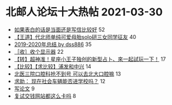 # 北邮人论坛十大热帖 2021-03-30

- [如果表白的话是当面还是写信比较好](https://bbs.byr.cn/article/Feeling/3167751) 52
- [【王道】代北师单纯可爱母胎solo研三女同学征友](https://bbs.byr.cn/article/Friends/1989345) 40
- [2019-2020年总结 by dss886](https://bbs.byr.cn/article/WorkLife/1164499) 35
- [［收］收个显示器](https://bbs.byr.cn/article/DigiLife/316025) 22
- [【转】超神准！星座小王子独创的新型占卜、來一起試玩一下！](https://bbs.byr.cn/article/Constellations/326533) 17
- [【比较】【求比较】浦发和中兴](https://bbs.byr.cn/article/Job/2128958) 14
- [北医三院口腔科抢不到号  可以去北大口腔嘛](https://bbs.byr.cn/article/Health/224556) 13
- [求助： 现在社会车辆能否进学校吗？](https://bbs.byr.cn/article/Talking/6262800) 12
- [写论文](https://bbs.byr.cn/article/Paper/43608) 9
- [复试交钱网站都这么卡吗](https://bbs.byr.cn/article/AimGraduate/1204720) 8


